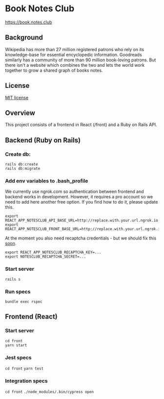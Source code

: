 # Book Notes Club
https://book.notes.club

## Background

Wikipedia has more than 27 million registered patrons who rely on its knowledge-base for essential encyclopedic information. Goodreads similarly has a community of more than 90 million book-loving patrons. But there isn't a website which combines the two and lets the world work together to grow a shared graph of books notes.

## License
[MIT license](LICENSE)

## Overview
This project consists of a frontend in React (/front) and a Ruby on Rails API.

## Backend (Ruby on Rails)

### Create db:
```
rails db:create
rails db:migrate
```

### Add env variables to .bash_profile

We currently use ngrok.com so authentication between frontend and backend works in development. However, it requires a pro account so we need to add here another free option. If you find how to do it, please update this.
```
export REACT_APP_NOTESCLUB_API_BASE_URL=http://replace.with.your.url.ngrok.io
export REACT_APP_NOTESCLUB_FRONT_BASE_URL=http://replace.with.your.url.ngrok.io
```

At the moment you also need recaptcha credentials - but we should fix this [soon](https://github.com/notesclub/notesclub/issues/7).
```
export REACT_APP_NOTESCLUB_RECAPTCHA_KEY=...
export NOTESCLUB_RECAPTCHA_SECRET=...
```
### Start server
`rails s`

### Run specs
`bundle exec rspec`

## Frontend (React)

### Start server
```
cd front
yarn start
```

### Jest specs
`cd front`
`yarn test`

### Integration specs
`cd front`
`./node_modules/.bin/cypress open`
